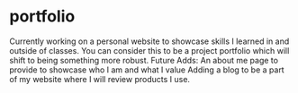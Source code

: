 # portfolio
Currently working on a personal website to showcase skills I learned in and outside of classes. You can consider this to be a project portfolio which will shift to being something more robust. 
Future Adds:
An about me page to provide to showcase who I am and what I value
Adding a blog to be a part of my website where I will review products I use. 
